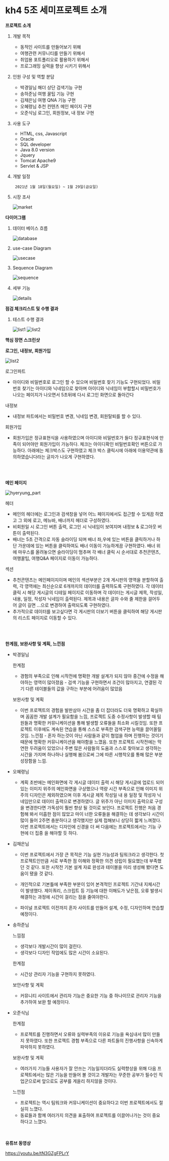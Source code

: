 # kh4 5조  세미프로젝트  소개
**프로젝트  소개**

1. 개발  목적
	- 동적인  사이트를  만들어보기  위해
	- 여행관련  커뮤니티를  만들기  위해서
	- 취업용  포트폴리오로  활용하기  위해서
	- 프로그래밍  실력을  향상  시키기  위해서

2. 인원  구성  및  역할  분담
	- 박경일님
		해더  상단  검색기능  구현
	- 송하준님
		여행  꿀팁  기능  구현
	- 김채은님
		여행 QNA 기능  구현
	- 오혜령님
		추천  컨텐츠  메인  페이지  구현
	- 오준식님
		로그인, 회원정보, 내  정보  구현

3. 사용  도구

	- HTML, css, Javascript
	- Oracle
	- SQL developer
	- Java 8.0 version
	- Jquery
	- Tomcat Apache9
	- Servlet & JSP

4. 개발  일정

		2021년 1월 18일(월요일) ~ 1월 29일(금요일)

5. 시장  조사

	![market](./ReadmeImages/market.png)
	
**다이어그램**

1. 데이터  베이스  흐름

	![database](./ReadmeImages/database.png)

2. use-case Diagram
	
	![usecase](./ReadmeImages/usecase.png)
	
	
3. Sequence Diagram

	![sequence](./ReadmeImages/sequence.png)
	
	
4. 세부 기능 

	![details](./ReadmeImages/details.png)


**점검  체크리스트  및  수행  결과**

1. 테스트  수행  결과
	
	![list1](./ReadmeImages/list1.png)
	![list2](./ReadmeImages/list2.png)


**핵심  장면  스크린샷**

**로그인, 내정보, 회원가입**

![list2](./ReadmeImages/junsik_part.png)


로그인파트 
-	아이디와 비밀번호로 로그인 할 수 있으며 비밀번호 찾기 기능도 구현되었다. 비밀번호 찾기는 아이디와 닉네임으로 찾아며 아이디와 닉네임이 부합할시 비밀번호가 나오는 페이지가 나오면서 5초뒤에 다시 로그인 화면으로 돌아간다 

내정보

-	내정보 파트에서는 비밀번호 변경, 닉네임 변경, 회원탈퇴를 할 수 있다. 

회원가입
- 회원가입은 정규표현식을 사용하였으며 아이디와 비밀번호가 들다 정규표현식에 만족이 되어야만 회원가입이 가능하다. 체크는 아이디확인 비밀번호확인 버튼으로 가능하다. 아래에는 체크박스도 구현하였고 체크 박스 클릭시에 아래에 이용약관에 동의하였습니다라는 글자가 나오게 구현하였다. 

<br><br>

**메인 페이지**

![hyeryung_part](./ReadmeImages/hyeryung_part.png)


헤더 
-	메인의 헤더에는 로그인과 검색창을 넣어 어느 페이지에서도 접근할 수 있게끔 하였고 그 외에 로고, 메뉴바, 배너까지 헤더로 구성하였다.
-	비회원일 시 로그인 버튼 출력, 로그인 시 닉네임이 보여지며 내정보 & 로그아웃 버튼이 출력된다.
-	배너는 5초 간격으로 자동 슬라이딩 되며 배너 좌,우에 있는 버튼을 클릭하거나 하단 가운데에 있는 버튼을 클릭하여도 배너 이동이 가능하게끔 구현하였다. 배너 위에 마우스를 올려놓으면 슬라이딩이 멈추며 각 배너 클릭 시 순서대로 추천콘텐츠, 여행꿀팁, 여행Q&A 페이지로 이동이 가능하다.

섹션

-	추천콘텐츠는 메인페이지이며 메인의 섹션부분은 2개 게시판의 영역을 분할하여 출력, 각 영역에는 최신순으로 6개까지의 데이터를 출력하도록 구현하였다. 각 데이터 클릭 시 해당 게시글의 디테일 페이지로 이동하며 각 데이터는 게시글 제목, 작성일, 내용, 일정, 작성자 닉네임이 출력된다. 제목과 내용은 글자 수와 줄 제한을 걸어두어 글이 길면 ...으로 변경하여 출력되도록 구현하였다. 
-	추가적으로 데이터를 보고싶다면 각 게시판의 더보기 버튼을 클릭하여 해당 게시판의 리스트 페이지로 이동할 수 있다. 

<br><br>

**한계점, 보완사항  및  계획, 느낀점**


-   박경일님
    
    한계점 
	   - 경험의 부족으로 인해 시작전에 명확한 개발 설계가 되지 않아 중간에 수정을 해야하는 영역이 많아졌음 - 검색 기능을 구현하면서 조건이 많아지고, 연결된 각기 다른 테이블들의 값을 구하는 부분에 어려움이 많았음
    
    보완사항 및 계획 
    - 이번 프로젝트의 경험을 발판삼아 시간을 좀 더 잡더라도 더욱 명확하고 확실하며 꼼꼼한 개발 설계가 필요함을 느낌, 프로젝트 도중 수정사항이 발생할 때 팀원들과 명확한 커뮤니케이션을 통해 발생할 오류들을 최소화 시킬것임. 또한 프로젝트 이후에도 계속된 연습을 통해 스스로 부족한 검색구현 능력을 끌어올릴 것임. 느낀점 - 혼자 하는것이 아닌 사람들과 같이 협업을 하며 진행하는 것이기 때문에 명확한 커뮤니케이션을 해야함을 느꼈음. 또한 프로젝트 시작전에는 막연한 두려움이 있었으나 주변 많은 사람들의 도움과 스스로 찾아보고 생각하는 시간을 가지며 하나하나 실행해 봄으로써 그에 따른 시행착오를 통해 많은 부분 성장함을 느낌.
    
-   오혜령님
    
    - 계획 초반에는 메인화면에 각 게시글 데이터 출력 시 해당 게시글에 업로드 되어있는 이미지 위주의 메인화면을 구상했으나 역량 시간 부족으로 인해 이미지 위주의 디자인은 제외하였으며 이후 게시글 제목 작성일 내 용 일정 및 작성자 닉네임만으로 데이터 출력으로 변경하였다. 글 위주가 아닌 이미지 출력으로 구성을 변경한다면 가독성이 훨씬 향상 될 것이로 보인다. 프로젝트 진행은 처음 경험해 봐서 미흡한 점이 많았고 마이 너한 오류들을 해결하는 데 생각보다 시간이 많이 들어 2주면 충분하다고 생각했지만 실제 접해보니 상당히 짧게 느껴졌다. 이번 프로젝트에서는 디자인에 신경을 더 써 다음에는 프로젝트에서는 기능 구현에 더 집중 을 해야할 듯 하다.
    
-   김채은님
    
    -   이번 프로젝트에서 가장 큰 목적은 기능 실현 가능성과 팀워크라고 생각한다. 첫 프로젝트인만큼 서로 부족한 점 이해와 정확한 의견 성립이 필요했는데 부족했던 것 같다. 또한 시작전 기본 설계 자료 완성과 테이블을 미리 생성해 봤다면 도움이 됐을 것 같다.
        
    -   개인적으로 기본틀에 부족한 부분이 있어 본격적인 프로젝트 기간내 지체시간이 발생했다. 제이쿼리, 스크립트 등 기능에 대한 이해도가 낮은점, 오류 발생시 해결하는 과정에 시간이 걸리는 점을 줄여야한다.
        
    -   파이널 프로젝트 이전까지 혼자 사이트를 만들어 설계, 수정, 디자인하며 연습할 예정이다.
        
-   송하준님
    
    느낌점 
	   - 생각보다 개발시간이 많이 걸린다. 
	   -  생각보다 디자인 작업에도 많은 시간이 소요된다. 

	한계점 
	- 시간상 관리자 기능을 구현하지 못하였다. 
	 
	 보안사항 및 계획 
	 - 커뮤니티 사이트에서 관리자 기능은 중요한 기능 중 하나이므로 관리자 기능을 추가하여 보완 할 예정이다.
    
-   오준식님
    
    한계점 
    - 프로젝트를 진행하면서 오류와 실력부족의 이유로 기능을 욕심내서 많이 만들지 못하였다. 또한 프로젝트 경험 부족으로 다른 파트들의 진행사항을 신속하게 파악하지 못하였다. 

	보완사항 및 계획 
	- 여러가지 기능들 사용자가 잘 안쓰는 기능일지더라도 실력향상을 위해 다음 프로젝트에서는 많은 기능을 만들어 볼 것이고 개발자는 꾸준한 공부가 필수인 직업군으로써 앞으로도 공부를 게을리 하지않을 것이다. 

	느낀점 
	- 프로젝트는 역시 팀워크와 커뮤니케이션이 중요하다고 이번 프로젝트에서도 절실히 느꼈다. 
	-  동료들과 함께 여러가지 의견을 표출하여 프로젝트를 이끌어나가는 것이 중요하다고 느꼈다.
    
<br><br>
**유튜브 동영상**

https://youtu.be/tN3GZgFPLrY


